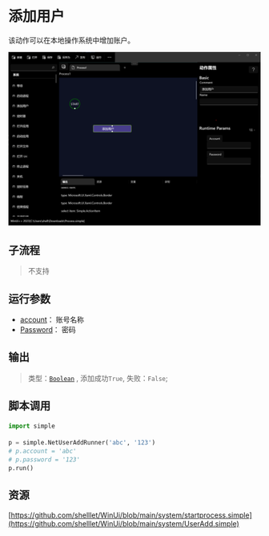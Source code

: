 # 添加用户 
该动作可以在本地操作系统中增加账户。

![UserAdd](./images/05.png ':size=90%')

## 子流程

> 不支持

## 运行参数

* [account](../../types/String.md)： 账号名称
* [Password](../../types/String.md)： 密码

## 输出

>    类型：[`Boolean`](../../types/Boolean.md) , 添加成功`True`, 失败：`False`;


## 脚本调用

```python
import simple

p = simple.NetUserAddRunner('abc', '123')
# p.account = 'abc'
# p.password = '123'
p.run()

```

## 资源

[https://github.com/shelllet/WinUi/blob/main/system/startprocess.simple](https://github.com/shelllet/WinUi/blob/main/system/UserAdd.simple)


